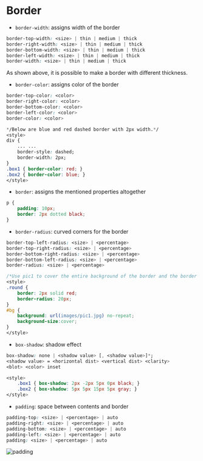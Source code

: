 # Border

- `border-width`: assigns width of the border
```css
border-top-width: <size> | thin | medium | thick
border-right-width: <size> | thin | medium | thick
border-bottom-width: <size> | thin | medium | thick
border-left-width: <size> | thin | medium | thick
border-width: <size> | thin | medium | thick
```
As shown above, it is possible to make a border with different thickness.

- `border-color`: assigns color of the border
```css
border-top-color: <color>
border-right-color: <color>
border-bottom-color: <color>
border-left-color: <color>
border-color: <color>

*/Below are blue and red dashed border with 2px width.*/  
<style>
div {
    ... ...
    border-style: dashed;
    border-width: 2px;
}
.box1 { border-color: red; }
.box2 { border-color: blue; }
</style>
```
- `border`: assigns the mentioned properties altogether
```css
p {
    padding: 10px;
    border: 2px dotted black;
}
```
- `border-radius`: curved corners for the border
```css
border-top-left-radius: <size> | <percentage>
border-top-right-radius: <size> | <percentage>
border-bottom-right-radius: <size> | <percentage>
border-bottom-left-radius: <size> | <percentage>
border-radius: <size> | <percentage>

/*Use pic1 to cover the entire background of the border and the border will have curved corners of 20px radius.*/
<style>
.round {
    border: 2px solid red;
    border-radius: 20px;
}
#bg {
    background: url(images/pic1.jpg) no-repeat;
    background-size:cover;
}
</style>
```
- `box-shadow`: shadow effect
```css
box-shadow: none | <shadow value> [, <shadow value>]*;
<shadow value> = <horizontal dist> <vertical dist> <clarity>
<blot> <color> inset

<style>
    .box1 { box-shadow: 2px -2px 5px 0px black; }
    .box2 { box-shadow: 5px 5px 15px 5px gray; }
</style>
```
- `padding`: space between contents and border
```css
padding-top: <size> | <percentage> | auto
padding-right: <size> | <percentage> | auto
padding-bottom: <size> | <percentage> | auto
padding-left: <size> | <percentage> | auto
padding: <size> | <percentage> | auto
```
![padding](https://i.stack.imgur.com/A6YUp.png)

